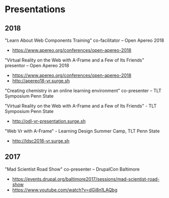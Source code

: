 # Presentations

## 2018

"Learn About Web Components Training" co-facilitator – Open Apereo 2018
- https://www.apereo.org/conferences/open-apereo-2018

"Virtual Reality on the Web with A-Frame and a Few of Its Friends" presentor – Open Apereo 2018
- https://www.apereo.org/conferences/open-apereo-2018
- http://apereo18-vr.surge.sh

"Creating chemistry in an online learning environment" co-presenter – TLT Symposium Penn State

"Virtual Reality on the Web with A-Frame and a Few of Its Friends" - TLT Symposium Penn State
- http://odl-vr-presentation.surge.sh

"Web Vr with A-Frame" - Learning Design Summer Camp, TLT Penn State
- http://ldsc2018-vr.surge.sh

## 2017

"Mad Scientist Road Show" co-presenter – DrupalCon Baltimore
- https://events.drupal.org/baltimore2017/sessions/mad-scientist-road-show
- https://www.youtube.com/watch?v=dGi8n1LAQbg
